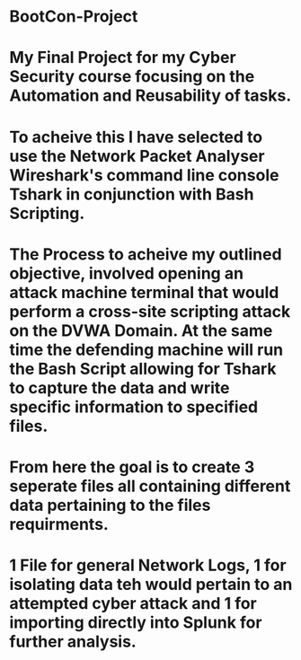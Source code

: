 # BootCon-Project
# My Final Project for my Cyber Security course focusing on the Automation and Reusability of tasks.
# To acheive this I have selected to use the Network Packet Analyser Wireshark's command line console Tshark in conjunction with Bash Scripting.
# The Process to acheive my outlined objective, involved opening an attack machine terminal that would perform a cross-site scripting attack on the DVWA Domain. At the same time the defending machine will run the Bash Script allowing for Tshark to capture the data and write specific information to specified files.
# From here the goal is to create 3 seperate files all containing different data pertaining to the files requirments.
# 1 File for general Network Logs, 1 for isolating data teh would pertain to an attempted cyber attack and 1 for importing directly into Splunk for further analysis.
